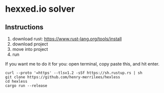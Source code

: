 # hexxed.io solver
## Instructions
1. download rust: https://www.rust-lang.org/tools/install
2. download project 
3. move into project
4. run

If you want me to do it for you: open terminal, copy paste this, and hit enter.
```
curl --proto '=https' --tlsv1.2 -sSf https://sh.rustup.rs | sh
git clone https://github.com/henry-merrilees/hexless
cd hexless
cargo run --release
```
